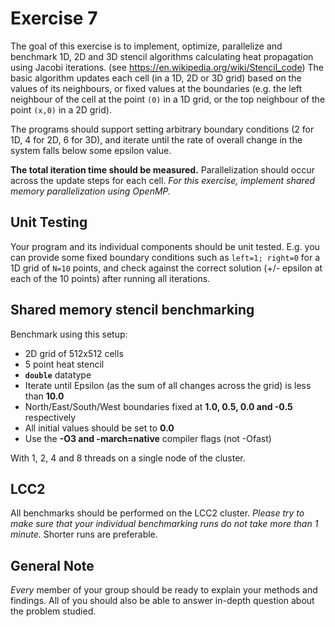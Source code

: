 # Exercise 7

The goal of this exercise is to implement, optimize, parallelize and benchmark 1D, 2D and 3D stencil algorithms calculating heat propagation using Jacobi iterations. (see https://en.wikipedia.org/wiki/Stencil_code) The basic algorithm updates each cell (in a 1D, 2D or 3D grid) based on the values of its neighbours, or fixed values at the boundaries (e.g. the left neighbour of the cell at the point `(0)` in a 1D grid, or the top neighbour of the point `(x,0)` in a 2D grid).

The programs should support setting arbitrary boundary conditions (2 for 1D, 4 for 2D, 6 for 3D), and iterate until the rate of overall change in the system falls below some epsilon value.

**The total iteration time should be measured.** Parallelization should occur across the update steps for each cell. *For this exercise, implement shared memory parallelization using OpenMP.*

## Unit Testing
Your program and its individual components should be unit tested. 
E.g. you can provide some fixed boundary conditions such as `left=1; right=0` for a 1D grid of `N=10` points, and check against the correct solution (+/- epsilon at each of the 10 points) after running all iterations.

## Shared memory stencil benchmarking

Benchmark using this setup:
- 2D grid of 512x512 cells
- 5 point heat stencil
- **`double`** datatype
- Iterate until Epsilon (as the sum of all changes across the grid) is less than **10.0**
- North/East/South/West boundaries fixed at **1.0, 0.5, 0.0 and -0.5** respectively
- All initial values should be set to **0.0**
- Use the **-O3 and -march=native** compiler flags (not -Ofast)

With 1, 2, 4 and 8 threads on a single node of the cluster.

## LCC2
All benchmarks should be performed on the LCC2 cluster. *Please try to make sure that your individual benchmarking runs do not take more than 1 minute.* Shorter runs are preferable.

## General Note
*Every* member of your group should be ready to explain your methods and findings. All of you should also be able to answer in-depth question about the problem studied.
